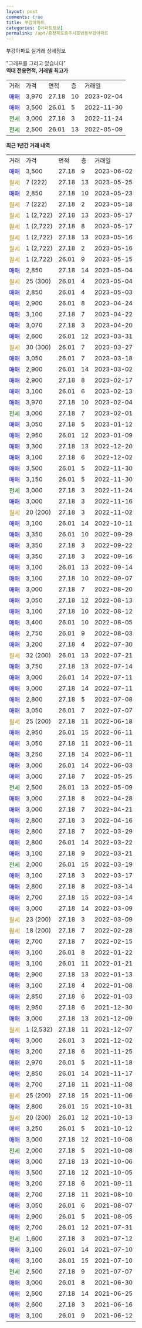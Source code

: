 ```yaml
---
layout: post
comments: true
title: 부강아파트
categories: [아파트정보]
permalink: /apt/충청북도충주시호암동부강아파트
---
```


부강아파트 실거래 상세정보

<script type="text/javascript">
  google.charts.load('current', {'packages':['line', 'corechart']});
  google.charts.setOnLoadCallback(drawChart);

  function drawChart() {
    var data = new google.visualization.DataTable();
    data.addColumn('date', '거래일');
    data.addColumn('number', "매매");
    data.addColumn('number', "전세");
    data.addColumn('number', "전매");

    data.addRows([[new Date(Date.parse("2023-06-02")), 3500, null, null], [new Date(Date.parse("2023-05-25")), null, null, null], [new Date(Date.parse("2023-05-23")), 2850, null, null], [new Date(Date.parse("2023-05-18")), null, null, null], [new Date(Date.parse("2023-05-17")), null, null, null], [new Date(Date.parse("2023-05-17")), null, null, null], [new Date(Date.parse("2023-05-16")), null, null, null], [new Date(Date.parse("2023-05-16")), null, null, null], [new Date(Date.parse("2023-05-15")), null, null, null], [new Date(Date.parse("2023-05-04")), 2850, null, null], [new Date(Date.parse("2023-05-04")), null, null, null], [new Date(Date.parse("2023-05-03")), 2850, null, null], [new Date(Date.parse("2023-04-24")), 2900, null, null], [new Date(Date.parse("2023-04-22")), 3100, null, null], [new Date(Date.parse("2023-04-20")), 3070, null, null], [new Date(Date.parse("2023-03-31")), 2600, null, null], [new Date(Date.parse("2023-03-27")), null, null, null], [new Date(Date.parse("2023-03-18")), 3050, null, null], [new Date(Date.parse("2023-03-02")), 2900, null, null], [new Date(Date.parse("2023-02-17")), 2900, null, null], [new Date(Date.parse("2023-02-13")), 3100, null, null], [new Date(Date.parse("2023-02-04")), 3970, null, null], [new Date(Date.parse("2023-02-01")), null, 3000, null], [new Date(Date.parse("2023-01-12")), 3050, null, null], [new Date(Date.parse("2023-01-09")), 2950, null, null], [new Date(Date.parse("2022-12-20")), 3300, null, null], [new Date(Date.parse("2022-12-02")), 3100, null, null], [new Date(Date.parse("2022-11-30")), 3500, null, null], [new Date(Date.parse("2022-11-30")), 3150, null, null], [new Date(Date.parse("2022-11-24")), null, 3000, null], [new Date(Date.parse("2022-11-16")), 3000, null, null], [new Date(Date.parse("2022-11-02")), null, null, null], [new Date(Date.parse("2022-10-11")), 3100, null, null], [new Date(Date.parse("2022-09-29")), 3350, null, null], [new Date(Date.parse("2022-09-22")), 3350, null, null], [new Date(Date.parse("2022-09-16")), 3350, null, null], [new Date(Date.parse("2022-09-14")), 3100, null, null], [new Date(Date.parse("2022-09-07")), 3100, null, null], [new Date(Date.parse("2022-08-20")), 3000, null, null], [new Date(Date.parse("2022-08-13")), 3050, null, null], [new Date(Date.parse("2022-08-12")), 3100, null, null], [new Date(Date.parse("2022-08-05")), 3400, null, null], [new Date(Date.parse("2022-08-03")), 2750, null, null], [new Date(Date.parse("2022-07-30")), 3200, null, null], [new Date(Date.parse("2022-07-21")), null, null, null], [new Date(Date.parse("2022-07-14")), 3750, null, null], [new Date(Date.parse("2022-07-11")), 3000, null, null], [new Date(Date.parse("2022-07-11")), 3000, null, null], [new Date(Date.parse("2022-07-08")), 2800, null, null], [new Date(Date.parse("2022-07-07")), 3050, null, null], [new Date(Date.parse("2022-06-18")), null, null, null], [new Date(Date.parse("2022-06-11")), 2950, null, null], [new Date(Date.parse("2022-06-11")), 3050, null, null], [new Date(Date.parse("2022-06-11")), 3250, null, null], [new Date(Date.parse("2022-06-03")), 3000, null, null], [new Date(Date.parse("2022-05-25")), 3000, null, null], [new Date(Date.parse("2022-05-09")), null, 2500, null], [new Date(Date.parse("2022-04-28")), 3000, null, null], [new Date(Date.parse("2022-04-21")), 3000, null, null], [new Date(Date.parse("2022-04-16")), 2800, null, null], [new Date(Date.parse("2022-03-29")), 2800, null, null], [new Date(Date.parse("2022-03-22")), 2800, null, null], [new Date(Date.parse("2022-03-21")), 3100, null, null], [new Date(Date.parse("2022-03-19")), null, 2000, null], [new Date(Date.parse("2022-03-17")), 3100, null, null], [new Date(Date.parse("2022-03-14")), 2800, null, null], [new Date(Date.parse("2022-03-14")), 2700, null, null], [new Date(Date.parse("2022-03-09")), 3000, null, null], [new Date(Date.parse("2022-03-09")), null, null, null], [new Date(Date.parse("2022-02-28")), null, null, null], [new Date(Date.parse("2022-02-15")), 2700, null, null], [new Date(Date.parse("2022-01-22")), 3100, null, null], [new Date(Date.parse("2022-01-21")), 3100, null, null], [new Date(Date.parse("2022-01-13")), 2900, null, null], [new Date(Date.parse("2022-01-08")), 3100, null, null], [new Date(Date.parse("2022-01-03")), 2850, null, null], [new Date(Date.parse("2021-12-30")), 2950, null, null], [new Date(Date.parse("2021-12-09")), 3000, null, null], [new Date(Date.parse("2021-12-07")), null, null, null], [new Date(Date.parse("2021-12-02")), 3000, null, null], [new Date(Date.parse("2021-11-25")), 3200, null, null], [new Date(Date.parse("2021-11-18")), 2970, null, null], [new Date(Date.parse("2021-11-17")), 2850, null, null], [new Date(Date.parse("2021-11-08")), 2700, null, null], [new Date(Date.parse("2021-11-06")), null, null, null], [new Date(Date.parse("2021-10-31")), 2800, null, null], [new Date(Date.parse("2021-10-13")), null, null, null], [new Date(Date.parse("2021-10-12")), 3250, null, null], [new Date(Date.parse("2021-10-08")), 3000, null, null], [new Date(Date.parse("2021-10-08")), null, 2000, null], [new Date(Date.parse("2021-10-06")), 3000, null, null], [new Date(Date.parse("2021-10-05")), 3500, null, null], [new Date(Date.parse("2021-09-11")), 3200, null, null], [new Date(Date.parse("2021-08-10")), 2700, null, null], [new Date(Date.parse("2021-08-07")), 3050, null, null], [new Date(Date.parse("2021-08-05")), 2900, null, null], [new Date(Date.parse("2021-07-31")), 2700, null, null], [new Date(Date.parse("2021-07-12")), null, 1600, null], [new Date(Date.parse("2021-07-10")), 3100, null, null], [new Date(Date.parse("2021-07-10")), 3100, null, null], [new Date(Date.parse("2021-07-07")), null, 2500, null], [new Date(Date.parse("2021-06-30")), 3000, null, null], [new Date(Date.parse("2021-06-25")), 2500, null, null], [new Date(Date.parse("2021-06-16")), 2600, null, null], [new Date(Date.parse("2021-06-12")), 3100, null, null]]);

    var options = {
      hAxis: {
        format: 'yyyy/MM/dd'
      },    
      lineWidth: 0,
      pointsVisible: true,    
      title: '최근 1년간 유형별 실거래가 분포',
      legend: { position: 'bottom' }
    };

    var formatter = new google.visualization.NumberFormat({pattern:'###,###'} );
    formatter.format(data, 1);
    formatter.format(data, 2);
    
    setTimeout(function() {
        var chart = new google.visualization.LineChart(document.getElementById('columnchart_material'));
        chart.draw(data, (options));
        document.getElementById('loading').style.display = 'none';
    }, 200);
  }
</script>


<div id="loading" style="z-index:20; display: block; margin-left: 0px">"그래프를 그리고 있습니다"</div>
<div id="columnchart_material" style="width: 95%; margin-left: 0px; display: block"></div>
<!-- contents start -->
<b>역대 전용면적, 거래별 최고가</b>
<table class="sortable">
    <tr>
      <td>거래</td>
      <td>가격</td>
      <td>면적</td>
      <td>층</td>
      <td>거래일</td>
    </tr>
        <tr>
          <td><a style="color: blue">매매</a></td>
          <td>3,970</td>
          <td>27.18</td>
          <td>10</td>
          <td>2023-02-04</td>
        </tr>            <tr>
          <td><a style="color: blue">매매</a></td>
          <td>3,500</td>
          <td>26.01</td>
          <td>5</td>
          <td>2022-11-30</td>
        </tr>        
        <tr>
              <td><a style="color: darkgreen">전세</a></td>
              <td>3,000</td>
              <td>27.18</td>
              <td>3</td>
              <td>2022-11-24</td>
            </tr>            <tr>
              <td><a style="color: darkgreen">전세</a></td>
              <td>2,500</td>
              <td>26.01</td>
              <td>13</td>
              <td>2022-05-09</td>
            </tr>        
    
</table>

<b>최근 1년간 거래 내역</b>

<table class="sortable">
    <tr>
      <td>거래</td>
      <td>가격</td>
      <td>면적</td>
      <td>층</td>
      <td>거래일</td>
    </tr>
    <tr>
      <td><a style="color: blue">매매</a></td>
      <td>3,500</td>
      <td>27.18</td>
      <td>9</td>
      <td>2023-06-02</td>
    </tr>          <tr>
      <td><a style="color: darkgoldenrod">월세</a></td>
      <td>7 (222)</td>
      <td>27.18</td>
      <td>13</td>
      <td>2023-05-25</td>
    </tr>          <tr>
      <td><a style="color: blue">매매</a></td>
      <td>2,850</td>
      <td>27.18</td>
      <td>10</td>
      <td>2023-05-23</td>
    </tr>          <tr>
      <td><a style="color: darkgoldenrod">월세</a></td>
      <td>7 (222)</td>
      <td>27.18</td>
      <td>2</td>
      <td>2023-05-18</td>
    </tr>          <tr>
      <td><a style="color: darkgoldenrod">월세</a></td>
      <td>1 (2,722)</td>
      <td>27.18</td>
      <td>13</td>
      <td>2023-05-17</td>
    </tr>          <tr>
      <td><a style="color: darkgoldenrod">월세</a></td>
      <td>1 (2,722)</td>
      <td>27.18</td>
      <td>8</td>
      <td>2023-05-17</td>
    </tr>          <tr>
      <td><a style="color: darkgoldenrod">월세</a></td>
      <td>1 (2,722)</td>
      <td>27.18</td>
      <td>13</td>
      <td>2023-05-16</td>
    </tr>          <tr>
      <td><a style="color: darkgoldenrod">월세</a></td>
      <td>1 (2,722)</td>
      <td>27.18</td>
      <td>2</td>
      <td>2023-05-16</td>
    </tr>          <tr>
      <td><a style="color: darkgoldenrod">월세</a></td>
      <td>1 (2,722)</td>
      <td>26.01</td>
      <td>9</td>
      <td>2023-05-15</td>
    </tr>          <tr>
      <td><a style="color: blue">매매</a></td>
      <td>2,850</td>
      <td>27.18</td>
      <td>14</td>
      <td>2023-05-04</td>
    </tr>          <tr>
      <td><a style="color: darkgoldenrod">월세</a></td>
      <td>25 (300)</td>
      <td>26.01</td>
      <td>4</td>
      <td>2023-05-04</td>
    </tr>          <tr>
      <td><a style="color: blue">매매</a></td>
      <td>2,850</td>
      <td>26.01</td>
      <td>4</td>
      <td>2023-05-03</td>
    </tr>          <tr>
      <td><a style="color: blue">매매</a></td>
      <td>2,900</td>
      <td>26.01</td>
      <td>8</td>
      <td>2023-04-24</td>
    </tr>          <tr>
      <td><a style="color: blue">매매</a></td>
      <td>3,100</td>
      <td>27.18</td>
      <td>7</td>
      <td>2023-04-22</td>
    </tr>          <tr>
      <td><a style="color: blue">매매</a></td>
      <td>3,070</td>
      <td>27.18</td>
      <td>3</td>
      <td>2023-04-20</td>
    </tr>          <tr>
      <td><a style="color: blue">매매</a></td>
      <td>2,600</td>
      <td>26.01</td>
      <td>12</td>
      <td>2023-03-31</td>
    </tr>          <tr>
      <td><a style="color: darkgoldenrod">월세</a></td>
      <td>30 (300)</td>
      <td>26.01</td>
      <td>7</td>
      <td>2023-03-27</td>
    </tr>          <tr>
      <td><a style="color: blue">매매</a></td>
      <td>3,050</td>
      <td>26.01</td>
      <td>7</td>
      <td>2023-03-18</td>
    </tr>          <tr>
      <td><a style="color: blue">매매</a></td>
      <td>2,900</td>
      <td>26.01</td>
      <td>14</td>
      <td>2023-03-02</td>
    </tr>          <tr>
      <td><a style="color: blue">매매</a></td>
      <td>2,900</td>
      <td>27.18</td>
      <td>8</td>
      <td>2023-02-17</td>
    </tr>          <tr>
      <td><a style="color: blue">매매</a></td>
      <td>3,100</td>
      <td>26.01</td>
      <td>6</td>
      <td>2023-02-13</td>
    </tr>          <tr>
      <td><a style="color: blue">매매</a></td>
      <td>3,970</td>
      <td>27.18</td>
      <td>10</td>
      <td>2023-02-04</td>
    </tr>          <tr>
      <td><a style="color: darkgreen">전세</a></td>
      <td>3,000</td>
      <td>27.18</td>
      <td>7</td>
      <td>2023-02-01</td>
    </tr>          <tr>
      <td><a style="color: blue">매매</a></td>
      <td>3,050</td>
      <td>27.18</td>
      <td>5</td>
      <td>2023-01-12</td>
    </tr>          <tr>
      <td><a style="color: blue">매매</a></td>
      <td>2,950</td>
      <td>26.01</td>
      <td>12</td>
      <td>2023-01-09</td>
    </tr>          <tr>
      <td><a style="color: blue">매매</a></td>
      <td>3,300</td>
      <td>27.18</td>
      <td>13</td>
      <td>2022-12-20</td>
    </tr>          <tr>
      <td><a style="color: blue">매매</a></td>
      <td>3,100</td>
      <td>27.18</td>
      <td>6</td>
      <td>2022-12-02</td>
    </tr>          <tr>
      <td><a style="color: blue">매매</a></td>
      <td>3,500</td>
      <td>26.01</td>
      <td>5</td>
      <td>2022-11-30</td>
    </tr>          <tr>
      <td><a style="color: blue">매매</a></td>
      <td>3,150</td>
      <td>26.01</td>
      <td>5</td>
      <td>2022-11-30</td>
    </tr>          <tr>
      <td><a style="color: darkgreen">전세</a></td>
      <td>3,000</td>
      <td>27.18</td>
      <td>3</td>
      <td>2022-11-24</td>
    </tr>          <tr>
      <td><a style="color: blue">매매</a></td>
      <td>3,000</td>
      <td>27.18</td>
      <td>3</td>
      <td>2022-11-16</td>
    </tr>          <tr>
      <td><a style="color: darkgoldenrod">월세</a></td>
      <td>20 (200)</td>
      <td>27.18</td>
      <td>3</td>
      <td>2022-11-02</td>
    </tr>          <tr>
      <td><a style="color: blue">매매</a></td>
      <td>3,100</td>
      <td>26.01</td>
      <td>14</td>
      <td>2022-10-11</td>
    </tr>          <tr>
      <td><a style="color: blue">매매</a></td>
      <td>3,350</td>
      <td>26.01</td>
      <td>10</td>
      <td>2022-09-29</td>
    </tr>          <tr>
      <td><a style="color: blue">매매</a></td>
      <td>3,350</td>
      <td>27.18</td>
      <td>3</td>
      <td>2022-09-22</td>
    </tr>          <tr>
      <td><a style="color: blue">매매</a></td>
      <td>3,350</td>
      <td>27.18</td>
      <td>3</td>
      <td>2022-09-16</td>
    </tr>          <tr>
      <td><a style="color: blue">매매</a></td>
      <td>3,100</td>
      <td>26.01</td>
      <td>13</td>
      <td>2022-09-14</td>
    </tr>          <tr>
      <td><a style="color: blue">매매</a></td>
      <td>3,100</td>
      <td>27.18</td>
      <td>10</td>
      <td>2022-09-07</td>
    </tr>          <tr>
      <td><a style="color: blue">매매</a></td>
      <td>3,000</td>
      <td>27.18</td>
      <td>7</td>
      <td>2022-08-20</td>
    </tr>          <tr>
      <td><a style="color: blue">매매</a></td>
      <td>3,050</td>
      <td>27.18</td>
      <td>12</td>
      <td>2022-08-13</td>
    </tr>          <tr>
      <td><a style="color: blue">매매</a></td>
      <td>3,100</td>
      <td>27.18</td>
      <td>10</td>
      <td>2022-08-12</td>
    </tr>          <tr>
      <td><a style="color: blue">매매</a></td>
      <td>3,400</td>
      <td>26.01</td>
      <td>10</td>
      <td>2022-08-05</td>
    </tr>          <tr>
      <td><a style="color: blue">매매</a></td>
      <td>2,750</td>
      <td>26.01</td>
      <td>9</td>
      <td>2022-08-03</td>
    </tr>          <tr>
      <td><a style="color: blue">매매</a></td>
      <td>3,200</td>
      <td>27.18</td>
      <td>4</td>
      <td>2022-07-30</td>
    </tr>          <tr>
      <td><a style="color: darkgoldenrod">월세</a></td>
      <td>32 (200)</td>
      <td>26.01</td>
      <td>13</td>
      <td>2022-07-21</td>
    </tr>          <tr>
      <td><a style="color: blue">매매</a></td>
      <td>3,750</td>
      <td>27.18</td>
      <td>13</td>
      <td>2022-07-14</td>
    </tr>          <tr>
      <td><a style="color: blue">매매</a></td>
      <td>3,000</td>
      <td>26.01</td>
      <td>14</td>
      <td>2022-07-11</td>
    </tr>          <tr>
      <td><a style="color: blue">매매</a></td>
      <td>3,000</td>
      <td>27.18</td>
      <td>14</td>
      <td>2022-07-11</td>
    </tr>          <tr>
      <td><a style="color: blue">매매</a></td>
      <td>2,800</td>
      <td>27.18</td>
      <td>5</td>
      <td>2022-07-08</td>
    </tr>          <tr>
      <td><a style="color: blue">매매</a></td>
      <td>3,050</td>
      <td>26.01</td>
      <td>7</td>
      <td>2022-07-07</td>
    </tr>          <tr>
      <td><a style="color: darkgoldenrod">월세</a></td>
      <td>25 (200)</td>
      <td>27.18</td>
      <td>11</td>
      <td>2022-06-18</td>
    </tr>          <tr>
      <td><a style="color: blue">매매</a></td>
      <td>2,950</td>
      <td>26.01</td>
      <td>15</td>
      <td>2022-06-11</td>
    </tr>          <tr>
      <td><a style="color: blue">매매</a></td>
      <td>3,050</td>
      <td>27.18</td>
      <td>11</td>
      <td>2022-06-11</td>
    </tr>          <tr>
      <td><a style="color: blue">매매</a></td>
      <td>3,250</td>
      <td>27.18</td>
      <td>14</td>
      <td>2022-06-11</td>
    </tr>          <tr>
      <td><a style="color: blue">매매</a></td>
      <td>3,000</td>
      <td>26.01</td>
      <td>14</td>
      <td>2022-06-03</td>
    </tr>          <tr>
      <td><a style="color: blue">매매</a></td>
      <td>3,000</td>
      <td>27.18</td>
      <td>7</td>
      <td>2022-05-25</td>
    </tr>          <tr>
      <td><a style="color: darkgreen">전세</a></td>
      <td>2,500</td>
      <td>26.01</td>
      <td>13</td>
      <td>2022-05-09</td>
    </tr>          <tr>
      <td><a style="color: blue">매매</a></td>
      <td>3,000</td>
      <td>27.18</td>
      <td>8</td>
      <td>2022-04-28</td>
    </tr>          <tr>
      <td><a style="color: blue">매매</a></td>
      <td>3,000</td>
      <td>27.18</td>
      <td>7</td>
      <td>2022-04-21</td>
    </tr>          <tr>
      <td><a style="color: blue">매매</a></td>
      <td>2,800</td>
      <td>27.18</td>
      <td>3</td>
      <td>2022-04-16</td>
    </tr>          <tr>
      <td><a style="color: blue">매매</a></td>
      <td>2,800</td>
      <td>27.18</td>
      <td>7</td>
      <td>2022-03-29</td>
    </tr>          <tr>
      <td><a style="color: blue">매매</a></td>
      <td>2,800</td>
      <td>26.01</td>
      <td>14</td>
      <td>2022-03-22</td>
    </tr>          <tr>
      <td><a style="color: blue">매매</a></td>
      <td>3,100</td>
      <td>27.18</td>
      <td>9</td>
      <td>2022-03-21</td>
    </tr>          <tr>
      <td><a style="color: darkgreen">전세</a></td>
      <td>2,000</td>
      <td>26.01</td>
      <td>15</td>
      <td>2022-03-19</td>
    </tr>          <tr>
      <td><a style="color: blue">매매</a></td>
      <td>3,100</td>
      <td>27.18</td>
      <td>3</td>
      <td>2022-03-17</td>
    </tr>          <tr>
      <td><a style="color: blue">매매</a></td>
      <td>2,800</td>
      <td>27.18</td>
      <td>8</td>
      <td>2022-03-14</td>
    </tr>          <tr>
      <td><a style="color: blue">매매</a></td>
      <td>2,700</td>
      <td>27.18</td>
      <td>15</td>
      <td>2022-03-14</td>
    </tr>          <tr>
      <td><a style="color: blue">매매</a></td>
      <td>3,000</td>
      <td>27.18</td>
      <td>14</td>
      <td>2022-03-09</td>
    </tr>          <tr>
      <td><a style="color: darkgoldenrod">월세</a></td>
      <td>23 (200)</td>
      <td>27.18</td>
      <td>3</td>
      <td>2022-03-09</td>
    </tr>          <tr>
      <td><a style="color: darkgoldenrod">월세</a></td>
      <td>18 (200)</td>
      <td>27.18</td>
      <td>7</td>
      <td>2022-02-28</td>
    </tr>          <tr>
      <td><a style="color: blue">매매</a></td>
      <td>2,700</td>
      <td>27.18</td>
      <td>7</td>
      <td>2022-02-15</td>
    </tr>          <tr>
      <td><a style="color: blue">매매</a></td>
      <td>3,100</td>
      <td>26.01</td>
      <td>8</td>
      <td>2022-01-22</td>
    </tr>          <tr>
      <td><a style="color: blue">매매</a></td>
      <td>3,100</td>
      <td>26.01</td>
      <td>11</td>
      <td>2022-01-21</td>
    </tr>          <tr>
      <td><a style="color: blue">매매</a></td>
      <td>2,900</td>
      <td>27.18</td>
      <td>13</td>
      <td>2022-01-13</td>
    </tr>          <tr>
      <td><a style="color: blue">매매</a></td>
      <td>3,100</td>
      <td>27.18</td>
      <td>4</td>
      <td>2022-01-08</td>
    </tr>          <tr>
      <td><a style="color: blue">매매</a></td>
      <td>2,850</td>
      <td>27.18</td>
      <td>6</td>
      <td>2022-01-03</td>
    </tr>          <tr>
      <td><a style="color: blue">매매</a></td>
      <td>2,950</td>
      <td>27.18</td>
      <td>6</td>
      <td>2021-12-30</td>
    </tr>          <tr>
      <td><a style="color: blue">매매</a></td>
      <td>3,000</td>
      <td>27.18</td>
      <td>13</td>
      <td>2021-12-09</td>
    </tr>          <tr>
      <td><a style="color: darkgoldenrod">월세</a></td>
      <td>1 (2,532)</td>
      <td>27.18</td>
      <td>11</td>
      <td>2021-12-07</td>
    </tr>          <tr>
      <td><a style="color: blue">매매</a></td>
      <td>3,000</td>
      <td>26.01</td>
      <td>3</td>
      <td>2021-12-02</td>
    </tr>          <tr>
      <td><a style="color: blue">매매</a></td>
      <td>3,200</td>
      <td>27.18</td>
      <td>6</td>
      <td>2021-11-25</td>
    </tr>          <tr>
      <td><a style="color: blue">매매</a></td>
      <td>2,970</td>
      <td>26.01</td>
      <td>5</td>
      <td>2021-11-18</td>
    </tr>          <tr>
      <td><a style="color: blue">매매</a></td>
      <td>2,850</td>
      <td>26.01</td>
      <td>14</td>
      <td>2021-11-17</td>
    </tr>          <tr>
      <td><a style="color: blue">매매</a></td>
      <td>2,700</td>
      <td>27.18</td>
      <td>11</td>
      <td>2021-11-08</td>
    </tr>          <tr>
      <td><a style="color: darkgoldenrod">월세</a></td>
      <td>25 (200)</td>
      <td>27.18</td>
      <td>15</td>
      <td>2021-11-06</td>
    </tr>          <tr>
      <td><a style="color: blue">매매</a></td>
      <td>2,800</td>
      <td>26.01</td>
      <td>15</td>
      <td>2021-10-31</td>
    </tr>          <tr>
      <td><a style="color: darkgoldenrod">월세</a></td>
      <td>20 (200)</td>
      <td>26.01</td>
      <td>12</td>
      <td>2021-10-13</td>
    </tr>          <tr>
      <td><a style="color: blue">매매</a></td>
      <td>3,250</td>
      <td>26.01</td>
      <td>5</td>
      <td>2021-10-12</td>
    </tr>          <tr>
      <td><a style="color: blue">매매</a></td>
      <td>3,000</td>
      <td>27.18</td>
      <td>12</td>
      <td>2021-10-08</td>
    </tr>          <tr>
      <td><a style="color: darkgreen">전세</a></td>
      <td>2,000</td>
      <td>27.18</td>
      <td>5</td>
      <td>2021-10-08</td>
    </tr>          <tr>
      <td><a style="color: blue">매매</a></td>
      <td>3,000</td>
      <td>27.18</td>
      <td>13</td>
      <td>2021-10-06</td>
    </tr>          <tr>
      <td><a style="color: blue">매매</a></td>
      <td>3,500</td>
      <td>27.18</td>
      <td>12</td>
      <td>2021-10-05</td>
    </tr>          <tr>
      <td><a style="color: blue">매매</a></td>
      <td>3,200</td>
      <td>27.18</td>
      <td>6</td>
      <td>2021-09-11</td>
    </tr>          <tr>
      <td><a style="color: blue">매매</a></td>
      <td>2,700</td>
      <td>27.18</td>
      <td>11</td>
      <td>2021-08-10</td>
    </tr>          <tr>
      <td><a style="color: blue">매매</a></td>
      <td>3,050</td>
      <td>26.01</td>
      <td>6</td>
      <td>2021-08-07</td>
    </tr>          <tr>
      <td><a style="color: blue">매매</a></td>
      <td>2,900</td>
      <td>26.01</td>
      <td>5</td>
      <td>2021-08-05</td>
    </tr>          <tr>
      <td><a style="color: blue">매매</a></td>
      <td>2,700</td>
      <td>26.01</td>
      <td>12</td>
      <td>2021-07-31</td>
    </tr>          <tr>
      <td><a style="color: darkgreen">전세</a></td>
      <td>1,600</td>
      <td>27.18</td>
      <td>3</td>
      <td>2021-07-12</td>
    </tr>          <tr>
      <td><a style="color: blue">매매</a></td>
      <td>3,100</td>
      <td>26.01</td>
      <td>14</td>
      <td>2021-07-10</td>
    </tr>          <tr>
      <td><a style="color: blue">매매</a></td>
      <td>3,100</td>
      <td>26.01</td>
      <td>15</td>
      <td>2021-07-10</td>
    </tr>          <tr>
      <td><a style="color: darkgreen">전세</a></td>
      <td>2,500</td>
      <td>27.18</td>
      <td>9</td>
      <td>2021-07-07</td>
    </tr>          <tr>
      <td><a style="color: blue">매매</a></td>
      <td>3,000</td>
      <td>26.01</td>
      <td>8</td>
      <td>2021-06-30</td>
    </tr>          <tr>
      <td><a style="color: blue">매매</a></td>
      <td>2,500</td>
      <td>27.18</td>
      <td>14</td>
      <td>2021-06-25</td>
    </tr>          <tr>
      <td><a style="color: blue">매매</a></td>
      <td>2,600</td>
      <td>27.18</td>
      <td>3</td>
      <td>2021-06-16</td>
    </tr>          <tr>
      <td><a style="color: blue">매매</a></td>
      <td>3,100</td>
      <td>26.01</td>
      <td>9</td>
      <td>2021-06-12</td>
    </tr>      </table>
<!-- contents end -->    

